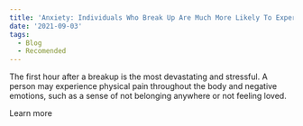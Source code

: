 ```yaml
---
title: 'Anxiety: Individuals Who Break Up Are Much More Likely To Experience Anxiety'
date: '2021-09-03'
tags:
  - Blog
  - Recomended
---
```



The first hour after a breakup is the most devastating and stressful. A person may experience physical pain throughout the body and negative emotions, such as a sense of not belonging anywhere or not feeling loved. 



Learn more
